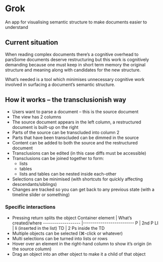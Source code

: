 Grok
====

An app for visualising semantic structure to make documents easier to understand

## Current situation
When reading complex documents there’s a cognitive overhead to parsSome documents deserve restructuring but this work is cognitively demanding because one must keep in short term memory the original structure and meaning along with candidates for the new structure.

What’s needed is a tool which minimises unnecessary cognitive work involved in surfacing a document’s semantic structure.

## How it works – the transclusionish way
- Users want to parse a document – this is the source document
- The view has 2 columns
- The source document appears in the left column, a restructured document is built-up on the right
- Parts of the source can be transcluded into column 2
- Parts that have been transcluded can be dimmed in the source
- Content can be added to both the source and the restructured document
- Transclusions can be edited (in this case diffs must be accessible)
- Transclusions can be joined together to form:
	- lists
	- tables
	- lists and tables can be nested inside each-other
- Selections can be minimised (with shortcuts for quickly affecting descendants/siblings)
- Changes are tracked so you can get back to any previous state (with a timeline slider or something)

### Specific interactions
- Pressing return splits the object
	Container element	| What’s created/where
	-------------------	|--------------------------
	P					| 2nd P
	LI					| li (inserted in the list) 
	TD					| 2 Ps inside the TD
- Multiple objects can be selected (⌘-click or whatever)
- Multi selections can be turned into lists or rows
- Hover over an element in the right-hand column to show it’s origin (in the source column)
- Drag an object into an other object to make it a child of that object
